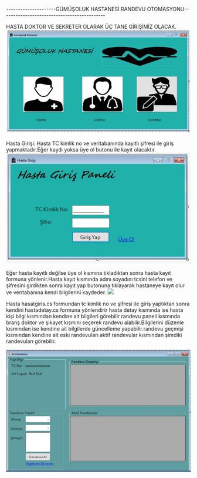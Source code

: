 



---------------------GÜMÜŞOLUK HASTANESİ RANDEVU OTOMASYONU--------------------------------------------





HASTA DOKTOR VE SEKRETER OLARAK ÜÇ TANE GİRİŞİMİZ OLACAK.
![](girisler.jpg)


Hasta Girişi: Hasta TC kimlik no ve veritabanında kayıtlı şifresi ile giriş yapmaktadır.Eğer kaydı yoksa üye ol butonu ile kayıt olacaktır.
![](hastagiris.jpg)


Eğer hasta kayıtlı değilse üye ol kısmına tıkladıktan sonra hasta kayıt formuna yönlenir.Hasta kayıt kısmında adını soyadını tcsini telefon ve şifresini girdikten sonra kayıt yap butonuna tıklayarak hastaneye kayıt olur ve veritabanına kendi bilgilerini kaydeder.
![](hastakayıt.jpg)

Hasta  hasatgiris.cs formundan tc kimlik no ve şifresi ile giriş yaptıktan sonra kendini hastadetay.cs formuna yönlendirir hasta detay kısmında ise hasta kişi bilgi kısmından kendine ait bilgileri görebilir randevu paneli kısmında branş doktor ve şikayet kısmını seçerek  randevu alabilir.Bilgilerini düzenle kısmından ise kendine ait bilgilerde güncelleme yapabilir.randevu geçmişi kısmından kendine ait eski randevuları aktif randevular kısmından şimdiki randevuları görebilir.

![](hastadetay.jpg)
